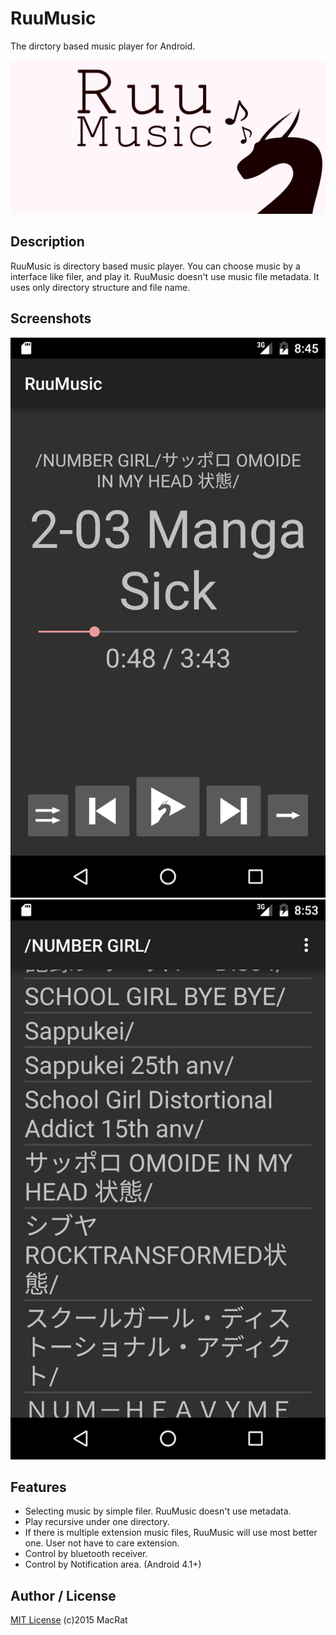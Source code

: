 RuuMusic
========
The dirctory based music player for Android.

![RuuMusic promotion image](designs/promotion.png)

## Description
RuuMusic is directory based music player. You can choose music by a interface like filer, and play it.
RuuMusic doesn't use music file metadata. It uses only directory structure and file name.

## Screenshots
![player view](screenshots/phone/play.png)
![selecting view](screenshots/phone/dirlist.png)

## Features
* Selecting music by simple filer.
	RuuMusic doesn't use metadata.
* Play recursive under one directory.
* If there is multiple extension music files, RuuMusic will use most better one.
	User not have to care extension.
* Control by bluetooth receiver.
* Control by Notification area. (Android 4.1+)

## Author / License
[MIT License](http://opensource.org/licenses/mit-license.php) (c)2015 MacRat
